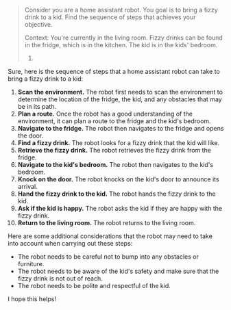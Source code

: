 > Consider you are a home assistant robot. You goal is to bring a fizzy drink to a kid. Find the sequence of steps that achieves your objective.  
>   
>   
> Context: You're currently in the living room. Fizzy drinks can be found in the fridge, which is in the kitchen. The kid is in the kids' bedroom.  
>   
> 1.  
>  
Sure, here is the sequence of steps that a home assistant robot can take to bring a fizzy drink to a kid:  
  
1. **Scan the environment.** The robot first needs to scan the environment to determine the location of the fridge, the kid, and any obstacles that may be in its path.  
2. **Plan a route.** Once the robot has a good understanding of the environment, it can plan a route to the fridge and the kid's bedroom.  
3. **Navigate to the fridge.** The robot then navigates to the fridge and opens the door.  
4. **Find a fizzy drink.** The robot looks for a fizzy drink that the kid will like.  
5. **Retrieve the fizzy drink.** The robot retrieves the fizzy drink from the fridge.  
6. **Navigate to the kid's bedroom.** The robot then navigates to the kid's bedroom.  
7. **Knock on the door.** The robot knocks on the kid's door to announce its arrival.  
8. **Hand the fizzy drink to the kid.** The robot hands the fizzy drink to the kid.  
9. **Ask if the kid is happy.** The robot asks the kid if they are happy with the fizzy drink.  
10. **Return to the living room.** The robot returns to the living room.  
  
Here are some additional considerations that the robot may need to take into account when carrying out these steps:  
  
- The robot needs to be careful not to bump into any obstacles or furniture.  
- The robot needs to be aware of the kid's safety and make sure that the fizzy drink is not out of reach.  
- The robot needs to be polite and respectful of the kid.  
  
I hope this helps!  
  
